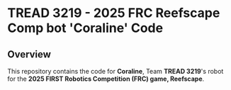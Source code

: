 # TREAD 3219 - 2025 FRC Reefscape Comp bot 'Coraline' Code

## Overview
This repository contains the code for **Coraline**, Team **TREAD 3219**'s robot for the **2025 FIRST Robotics Competition (FRC) game, Reefscape**.
